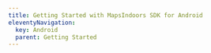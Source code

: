 ```yaml
---
title: Getting Started with MapsIndoors SDK for Android
eleventyNavigation:
  key: Android
  parent: Getting Started
---
```

